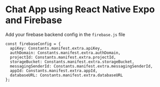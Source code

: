 # Chat App using React Native Expo and Firebase

Add your firebase backend config in the `firebase.js` file
```
const firebaseConfig = {
  apiKey: Constants.manifest.extra.apiKey,
  authDomain: Constants.manifest.extra.authDomain,
  projectId: Constants.manifest.extra.projectId,
  storageBucket: Constants.manifest.extra.storageBucket,
  messagingSenderId: Constants.manifest.extra.messagingSenderId,
  appId: Constants.manifest.extra.appId,
  databaseURL: Constants.manifest.extra.databaseURL
};
```

